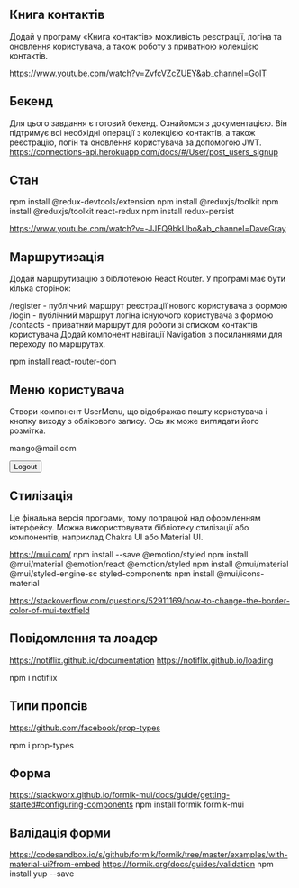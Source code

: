 ## Книга контактів
Додай у програму «Книга контактів» можливість реєстрації, логіна та оновлення користувача, а також роботу з приватною колекцією контактів.

https://www.youtube.com/watch?v=ZvfcVZcZUEY&ab_channel=GoIT

## Бекенд
Для цього завдання є готовий бекенд. Ознайомся з документацією. Він підтримує всі необхідні операції з колекцією контактів, а також реєстрацію, логін та оновлення користувача за допомогою JWT.
https://connections-api.herokuapp.com/docs/#/User/post_users_signup

## Стан
npm install @redux-devtools/extension
npm install @reduxjs/toolkit
npm install @reduxjs/toolkit react-redux
npm install redux-persist

https://www.youtube.com/watch?v=-JJFQ9bkUbo&ab_channel=DaveGray

## Маршрутизація
Додай маршрутизацію з бібліотекою React Router. У програмі має бути кілька сторінок:

/register - публічний маршрут реєстрації нового користувача з формою
/login - публічний маршрут логіна існуючого користувача з формою
/contacts - приватний маршрут для роботи зі списком контактів користувача
Додай компонент навігації Navigation з посиланнями для переходу по маршрутах.

npm install react-router-dom

## Меню користувача
Створи компонент UserMenu, що відображає пошту користувача і кнопку виходу з облікового запису. Ось як може виглядати його розмітка.

<div>
  <p>mango@mail.com</p>
  <button>Logout</button>
</div>

## Стилізація
Це фінальна версія програми, тому попрацюй над оформленням інтерфейсу. Можна використовувати бібліотеку стилізації або компонентів, наприклад Chakra UI або Material UI.

https://mui.com/
npm install --save @emotion/styled
npm install @mui/material @emotion/react @emotion/styled
npm install @mui/material @mui/styled-engine-sc styled-components
npm install @mui/icons-material

https://stackoverflow.com/questions/52911169/how-to-change-the-border-color-of-mui-textfield

## Повідомлення та лоадер
https://notiflix.github.io/documentation
https://notiflix.github.io/loading

npm i notiflix

## Типи пропсів
https://github.com/facebook/prop-types

npm i prop-types

## Форма
https://stackworx.github.io/formik-mui/docs/guide/getting-started#configuring-components
npm install formik formik-mui

## Валідація форми
https://codesandbox.io/s/github/formik/formik/tree/master/examples/with-material-ui?from-embed
https://formik.org/docs/guides/validation
npm install yup --save